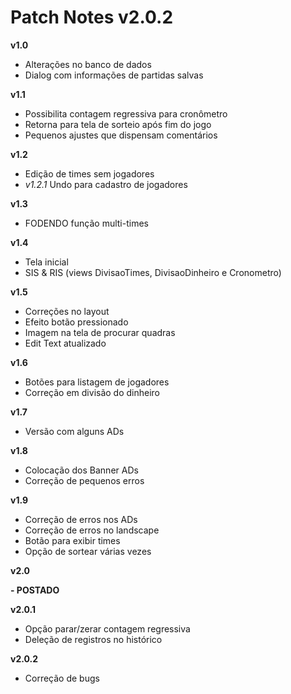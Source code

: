 # Patch Notes v2.0.2

**v1.0**

- Alterações no banco de dados
- Dialog com informações de partidas salvas

**v1.1**

- Possibilita contagem regressiva para cronômetro
- Retorna para tela de sorteio após fim do jogo
- Pequenos ajustes que dispensam comentários

**v1.2**

- Edição de times sem jogadores
- *v1.2.1* Undo para cadastro de jogadores

**v1.3**

- FODENDO função multi-times

**v1.4**

- Tela inicial
- SIS & RIS (views DivisaoTimes, DivisaoDinheiro e Cronometro)

**v1.5**

- Correções no layout
- Efeito botão pressionado
- Imagem na tela de procurar quadras
- Edit Text atualizado

**v1.6**

- Botões para listagem de jogadores
- Correção em divisão do dinheiro

**v1.7**

- Versão com alguns ADs

**v1.8**

- Colocação dos Banner ADs
- Correção de pequenos erros

**v1.9**

- Correção de erros nos ADs
- Correção de erros no landscape
- Botão para exibir times
- Opção de sortear várias vezes

**v2.0**

**- POSTADO**

**v2.0.1**

- Opção parar/zerar contagem regressiva
- Deleção de registros no histórico

**v2.0.2**

- Correção de bugs

